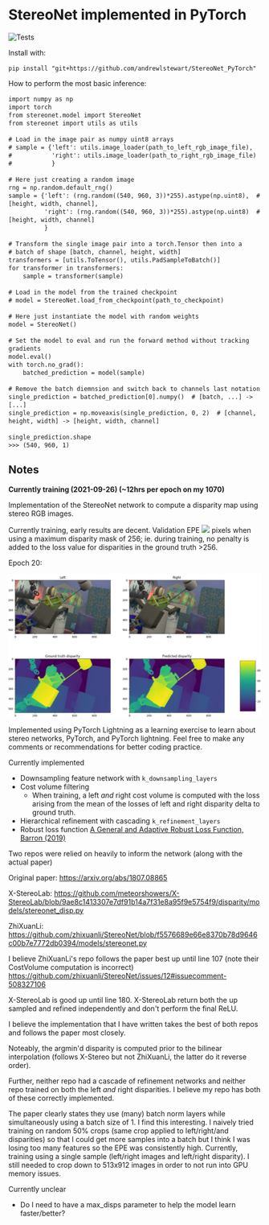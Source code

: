 # StereoNet implemented in PyTorch

![Tests](https://github.com/andrewlstewart/StereoNet_PyTorch/actions/workflows/tests.yml/badge.svg)

Install with:
```
pip install "git+https://github.com/andrewlstewart/StereoNet_PyTorch"
```

How to perform the most basic inference:

```
import numpy as np
import torch
from stereonet.model import StereoNet
from stereonet import utils as utils

# Load in the image pair as numpy uint8 arrays
# sample = {'left': utils.image_loader(path_to_left_rgb_image_file),
#           'right': utils.image_loader(path_to_right_rgb_image_file)
#           }

# Here just creating a random image
rng = np.random.default_rng()
sample = {'left': (rng.random((540, 960, 3))*255).astype(np.uint8),  # [height, width, channel],
          'right': (rng.random((540, 960, 3))*255).astype(np.uint8)  # [height, width, channel]
          }

# Transform the single image pair into a torch.Tensor then into a
# batch of shape [batch, channel, height, width]
transformers = [utils.ToTensor(), utils.PadSampleToBatch()]
for transformer in transformers:
    sample = transformer(sample)

# Load in the model from the trained checkpoint
# model = StereoNet.load_from_checkpoint(path_to_checkpoint)

# Here just instantiate the model with random weights
model = StereoNet()

# Set the model to eval and run the forward method without tracking gradients
model.eval()
with torch.no_grad():
    batched_prediction = model(sample)

# Remove the batch diemnsion and switch back to channels last notation
single_prediction = batched_prediction[0].numpy()  # [batch, ...] -> [...]
single_prediction = np.moveaxis(single_prediction, 0, 2)  # [channel, height, width] -> [height, width, channel]

single_prediction.shape
>>> (540, 960, 1)
```

## Notes

**Currently training (2021-09-26) (~12hrs per epoch on my 1070)**

Implementation of the StereoNet network to compute a disparity map using stereo RGB images.

Currently training, early results are decent.  Validation EPE <img src="https://render.githubusercontent.com/render/math?math=\approx 3.9"> pixels when using a maximum disparity mask of 256; ie. during training, no penalty is added to the loss value for disparities in the ground truth >256.

Epoch 20:

<img src="./readme_images/Epoch_20_Val.JPG" alt="Validation image" style="width:1000px;"/>

Implemented using PyTorch Lightning as a learning exercise to learn about stereo networks, PyTorch, and PyTorch lightning.  Feel free to make any comments or recommendations for better coding practice.

Currently implemented

* Downsampling feature network with `k_downsampling_layers`
* Cost volume filtering
    * When training, a left *and* right cost volume is computed with the loss arising from the mean of the losses of left and right disparity delta to ground truth.
* Hierarchical refinement with cascading `k_refinement_layers`
* Robust loss function [A General and Adaptive Robust Loss Function, Barron (2019)](https://arxiv.org/abs/1701.03077)

Two repos were relied on heavily to inform the network (along with the actual paper)

Original paper: https://arxiv.org/abs/1807.08865

X-StereoLab: https://github.com/meteorshowers/X-StereoLab/blob/9ae8c1413307e7df91b14a7f31e8a95f9e5754f9/disparity/models/stereonet_disp.py

ZhiXuanLi: https://github.com/zhixuanli/StereoNet/blob/f5576689e66e8370b78d9646c00b7e7772db0394/models/stereonet.py

I believe ZhiXuanLi's repo follows the paper best up until line 107 (note their CostVolume computation is incorrect)
    https://github.com/zhixuanli/StereoNet/issues/12#issuecomment-508327106

X-StereoLab is good up until line 180.  X-StereoLab return both the up sampled and refined independently and don't perform the final ReLU.

I believe the implementation that I have written takes the best of both repos and follows the paper most closely.

Noteably, the argmin'd disparity is computed prior to the bilinear interpolation (follows X-Stereo but not ZhiXuanLi, the latter do it reverse order).

Further, neither repo had a cascade of refinement networks and neither repo trained on both the left *and* right disparities.  I believe my repo has both of these correctly implemented.

The paper clearly states they use (many) batch norm layers while simultaneously using a batch size of 1.  I find this interesting.  I naively tried training on random 50% crops (same crop applied to left/right/and disparities) so that I could get more samples into a batch but I think I was losing too many features so the EPE was consistently high.  Currently, training using a single sample (left/right images and left/right disparity).  I still needed to crop down to 513x912 images in order to not run into GPU memory issues.

Currently unclear

* Do I need to have a max_disps parameter to help the model learn faster/better?
